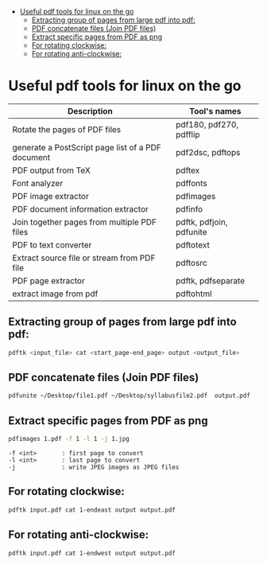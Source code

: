 <!--ts-->
* [Useful pdf tools for linux on the go](#useful-pdf-tools-for-linux-on-the-go)
   * [Extracting group of pages from large pdf into pdf:](#extracting-group-of-pages-from-large-pdf-into-pdf)
   * [PDF concatenate files (Join PDF files)](#pdf-concatenate-files-join-pdf-files)
   * [Extract specific pages from PDF as png](#extract-specific-pages-from-pdf-as-png)
   * [For rotating clockwise:](#for-rotating-clockwise)
   * [For rotating anti-clockwise:](#for-rotating-anti-clockwise)

<!-- Created by https://github.com/ekalinin/github-markdown-toc -->
<!-- Added by: gil_diy, at: Mon 15 May 2023 07:03:14 AM IDT -->

<!--te-->

# Useful pdf tools for linux on the go

Description | Tool's names
------------------------------------|-----
Rotate the pages of PDF files | pdf180, pdf270, pdfflip
generate a PostScript page list of a PDF document | pdf2dsc, pdftops
PDF output from TeX | pdftex
Font analyzer | pdffonts
PDF image extractor | pdfimages
PDF document information extractor  | pdfinfo
Join together pages from multiple PDF files | pdftk, pdfjoin, pdfunite
PDF to text converter | pdftotext
Extract source file or stream from PDF file | pdftosrc
PDF page extractor | pdftk, pdfseparate
extract image from pdf | pdftohtml



## Extracting group of pages from large pdf into pdf:

```bash
pdftk <input_file> cat <start_page-end_page> output <output_file>
```

## PDF concatenate files (Join PDF files)
```bash
pdfunite ~/Desktop/file1.pdf ~/Desktop/syllabusfile2.pdf  output.pdf 
```

## Extract specific pages from PDF as png

```bash
pdfimages 1.pdf -f 1 -l 1 -j 1.jpg
```

```
-f <int>       : first page to convert
-l <int>       : last page to convert
-j             : write JPEG images as JPEG files
```

## For rotating clockwise:

```bash
pdftk input.pdf cat 1-endeast output output.pdf
````

## For rotating anti-clockwise:

```bash
pdftk input.pdf cat 1-endwest output output.pdf
```